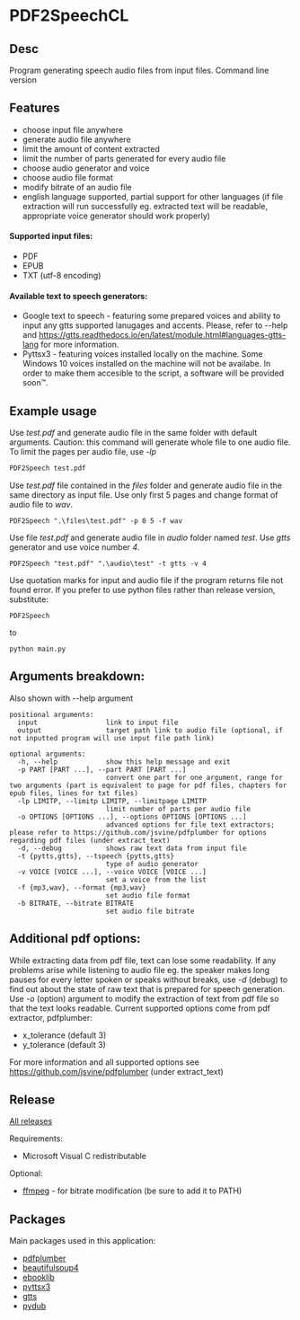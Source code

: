 # PDF2SpeechCL

## Desc
Program generating speech audio files from input files. Command line version

## Features
- choose input file anywhere
- generate audio file anywhere
- limit the amount of content extracted
- limit the number of parts generated for every audio file
- choose audio generator and voice
- choose audio file format
- modify bitrate of an audio file
- english language supported, partial support for other languages (if file extraction will run successfully eg. extracted text will be readable, appropriate voice generator should work properly)

#### Supported input files: 
- PDF
- EPUB
- TXT (utf-8 encoding)

#### Available text to speech generators:
- Google text to speech - featuring some prepared voices and ability to input any gtts supported lanugages and accents. Please, refer to --help and https://gtts.readthedocs.io/en/latest/module.html#languages-gtts-lang for more information.
- Pyttsx3 - featuring voices installed locally on the machine. Some Windows 10 voices installed on the machine will not be availabe. In order to make them accesible to the script, a software will be provided soon&trade;.

## Example usage
Use _test.pdf_ and generate audio file in the same folder with default arguments. Caution: this command will generate whole file to one audio file. To limit the pages per audio file, use _-lp_
```BASH
PDF2Speech test.pdf
```
Use _test.pdf_ file contained in the _files_ folder and generate audio file in the same directory as input file. Use only first 5 pages and change format of audio file to _wav_.
```
PDF2Speech ".\files\test.pdf" -p 0 5 -f wav
```
Use file _test.pdf_ and generate audio file in _audio_ folder named _test_. Use _gtts_ generator and use voice number _4_.
```
PDF2Speech "test.pdf" ".\audio\test" -t gtts -v 4
```
Use quotation marks for input and audio file if the program returns file not found error.
If you prefer to use python files rather than release version, substitute:
```
PDF2Speech
```
to
```
python main.py
```
## Arguments breakdown:
Also shown with --help argument
```
positional arguments:
  input                 link to input file
  output                target path link to audio file (optional, if not inputted program will use input file path link)

optional arguments:
  -h, --help            show this help message and exit
  -p PART [PART ...], --part PART [PART ...]
                        convert one part for one argument, range for two arguments (part is equivalent to page for pdf files, chapters for epub files, lines for txt files)
  -lp LIMITP, --limitp LIMITP, --limitpage LIMITP
                        limit number of parts per audio file
  -o OPTIONS [OPTIONS ...], --options OPTIONS [OPTIONS ...]
                        advanced options for file text extractors; please refer to https://github.com/jsvine/pdfplumber for options regarding pdf files (under extract_text)
  -d, --debug           shows raw text data from input file
  -t {pytts,gtts}, --tspeech {pytts,gtts}
                        type of audio generator
  -v VOICE [VOICE ...], --voice VOICE [VOICE ...]
                        set a voice from the list
  -f {mp3,wav}, --format {mp3,wav}
                        set audio file format
  -b BITRATE, --bitrate BITRATE
                        set audio file bitrate
```


## Additional pdf options:
While extracting data from pdf file, text can lose some readability. If any problems arise while listening to audio file eg. the speaker makes long pauses for every letter spoken or speaks without breaks, use _-d_ (debug) to find out about the state of raw text that is prepared for speech generation. Use _-o_ (option) argument to modify the extraction of text from pdf file so that the text looks readable.
Current supported options come from pdf extractor, pdfplumber:
- x_tolerance (default 3)
- y_tolerance (default 3)

For more information and all supported options see https://github.com/jsvine/pdfplumber (under extract_text)


## Release
[All releases](https://github.com/Zetaniis/PDF2SpeechCL/releases)

Requirements:
- Microsoft Visual C redistributable

Optional:
- [ffmpeg](https://www.ffmpeg.org/download.html) - for bitrate modification (be sure to add it to PATH)

## Packages
Main packages used in this application:
- [pdfplumber](https://github.com/jsvine/pdfplumber)
- [beautifulsoup4](https://www.crummy.com/software/BeautifulSoup/bs4/doc/)
- [ebooklib](https://github.com/aerkalov/ebooklib)
- [pyttsx3](https://pypi.org/project/pyttsx3/)
- [gtts](https://gtts.readthedocs.io/en/latest/)
- [pydub](https://github.com/jiaaro/pydub)
 
